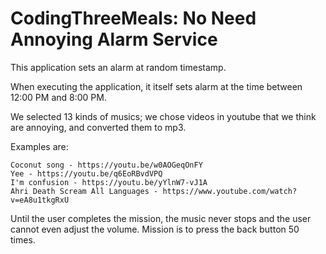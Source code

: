 # CodingThreeMeals: No Need Annoying Alarm Service

This application sets an alarm at random timestamp. 

When executing the application, it itself sets alarm at the time between 12:00 PM and 8:00 PM.

We selected 13 kinds of musics; we chose videos in youtube that we think are annoying, and converted them to mp3.

Examples are: 
```
Coconut song - https://youtu.be/w0AOGeqOnFY 
Yee - https://youtu.be/q6EoRBvdVPQ
I'm confusion - https://youtu.be/yYlnW7-vJ1A
Ahri Death Scream All Languages - https://www.youtube.com/watch?v=eA8u1tkgRxU
```

Until the user completes the mission, the music never stops and the user cannot even adjust the volume. 
Mission is to press the back button 50 times.
